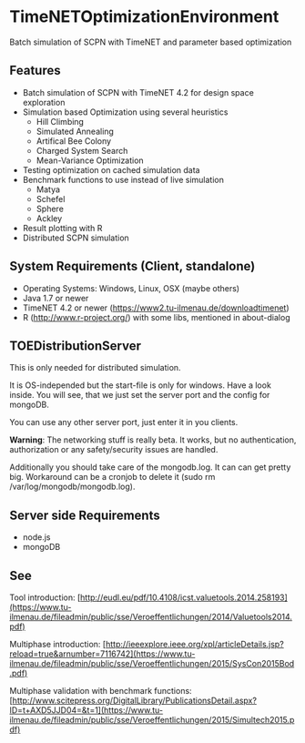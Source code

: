 # TimeNETOptimizationEnvironment
Batch simulation of SCPN with TimeNET and parameter based optimization


## Features
* Batch simulation of SCPN with TimeNET 4.2 for design space exploration
* Simulation based Optimization using several heuristics
  * Hill Climbing
  * Simulated Annealing
  * Artifical Bee Colony
  * Charged System Search
  * Mean-Variance Optimization
* Testing optimization on cached simulation data
* Benchmark functions to use instead of live simulation
  * Matya
  * Schefel
  * Sphere
  * Ackley
* Result plotting with R
* Distributed SCPN simulation

## System Requirements (Client, standalone)
* Operating Systems: Windows, Linux, OSX (maybe others)
* Java 1.7 or newer
* TimeNET 4.2 or newer (https://www2.tu-ilmenau.de/downloadtimenet)
* R (http://www.r-project.org/) with some libs, mentioned in about-dialog


## TOEDistributionServer
This is only needed for distributed simulation.

It is OS-independed but the start-file is only for windows. Have a look inside. You will see, that we just set the server port and the config for mongoDB.

You can use any other server port, just enter it in you clients.

__Warning__: The networking stuff is really beta. It works, but no authentication, authorization or any safety/security issues are handled.

Additionally you should take care of the mongodb.log. It can can get pretty big. Workaround can be a cronjob to delete it (sudo rm /var/log/mongodb/mongodb.log).

## Server side Requirements
* node.js
* mongoDB

## See 

Tool introduction:
[http://eudl.eu/pdf/10.4108/icst.valuetools.2014.258193](https://www.tu-ilmenau.de/fileadmin/public/sse/Veroeffentlichungen/2014/Valuetools2014.pdf)

Multiphase introduction:
[http://ieeexplore.ieee.org/xpl/articleDetails.jsp?reload=true&arnumber=7116742](https://www.tu-ilmenau.de/fileadmin/public/sse/Veroeffentlichungen/2015/SysCon2015Bod.pdf)

Multiphase validation with benchmark functions:
[http://www.scitepress.org/DigitalLibrary/PublicationsDetail.aspx?ID=t+AXD5JJD04=&t=1](https://www.tu-ilmenau.de/fileadmin/public/sse/Veroeffentlichungen/2015/Simultech2015.pdf)
